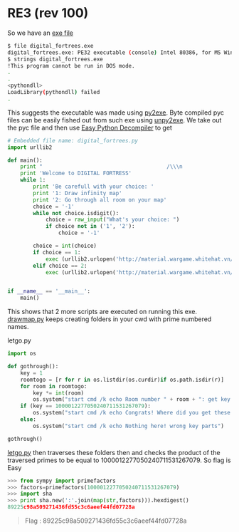 [](ctf=whitehat-contest-11-2016)
[](type=rev)
[](tags=py2exe)
[](tool=unpy2exe)

# RE3 (rev 100)

So we have an [exe file](../digital_fortrees.exe)

```bash
$ file digital_fortrees.exe
digital_fortrees.exe: PE32 executable (console) Intel 80386, for MS Windows
$ strings digital_fortrees.exe
!This program cannot be run in DOS mode.
.
.
<pythondll>
LoadLibrary(pythondll) failed
.
```

This suggests the executable was made using [py2exe](http://www.py2exe.org/). Byte compiled pyc files can be easily fished out from such exe using [unpy2exe](https://github.com/matiasb/unpy2exe). We take out the pyc file and then use [Easy Python Decompiler](https://sourceforge.net/projects/easypythondecompiler/) to get

```python
# Embedded file name: digital_fortrees.py
import urllib2

def main():
    print "                                       /\\\n                                      /`:\\\n                                     /`'`:\\\n                                    /`'`'`:\\\n                                   /`'`'`'`:\\\n                                  /`'`'`'`'`:\\\n                                   |`'`'`'`:|\n     _ _  _  _  _                  |] ,-.  :|_  _  _  _\n    ||| || || || |                 |  |_| ||| || || || |\n    |`' `' `' `'.|                 | _'=' |`' `' `' `'.|\n    :          .:;                 |'-'   :          .:;\n     \\-..____..:/  _  _  _  _  _  _| _  _'-\\-..____..:/\n      :--------:_,' || || || || || || || `.::--------:\n      |]     .:|:.  `' `'_`' `' `' `' `'    | '-'  .:|\n      |  ,-. .[|:._     '-' ____     ___    |   ,-.'-|\n      |  | | .:|'--'_     ,'____`.  '---'   |   | |.:|\n      |  |_| .:|:.'--' ()/,| |`|`.\\()   __  |   |_|.:|\n      |  '=' .:|:.     |::_|_|_|\\|::   '--' |  _'='.:|\n      | __   .:|:.     ;||-,-,-,-,|;        | '--' .:|\n      |'--'  .:|:. _  ; ||       |:|        |      .:|\n      |      .:|:.'-':  ||       |;|     _  |]     _:|\n      |      '-|:.   ;  ||       :||    '-' |     '--|\n      |  _   .:|].  ;   ||       ;||]       |   _  .:|\n      | '-'  .:|:. :   [||      ;|||        |  '-' .:|\n  ,', ;._____.::-- ;---->'-,--,:-'<'--------;._____.::.`.\n ((  (          )_;___,' ,' ,  ; //________(          ) ))\n  `. _`--------' : -,' ' , ' '; //-       _ `--------' ,'\n       __  .--'  ;,' ,'  ,  ': //    -.._    __  _.-  -\n   `-   --    _ ;',' ,'  ,' ,;/_  -.       ---    _,\n       _,.   /-:,_,_,_,_,_,_(/:-\\   ,     ,.    _\n     -'   `-'--'-'-'-'-'-'-'-''--'-' `-'`'  `'`' `-\n"
    print 'Welcome to DIGITAL FORTRESS'
    while 1:
        print 'Be carefull with your choice: '
        print '1: Draw infinity map'
        print '2: Go through all room on your map'
        choice = '-1'
        while not choice.isdigit():
            choice = raw_input("What's your choice: ")
            if choice not in ('1', '2'):
                choice = '-1'

        choice = int(choice)
        if choice == 1:
            exec (urllib2.urlopen('http://material.wargame.whitehat.vn/contests/11/drawmap.py').read(), globals())
        elif choice == 2:
            exec (urllib2.urlopen('http://material.wargame.whitehat.vn/contests/11/letgo.py').read(), globals())


if __name__ == '__main__':
    main()
```

This shows that 2 more scripts are executed on running this exe.
[drawmap.py](drawmap.py) keeps creating folders in your cwd with prime numbered names.

letgo.py

```python
import os

def gothrough():
    key = 1
    roomtogo = [r for r in os.listdir(os.curdir)if os.path.isdir(r)]
    for room in roomtogo:
        key *= int(room)
        os.system("start cmd /k echo Room number " + room + ": get key part")
    if (key == 1000012277050240711531267079):
        os.system("start cmd /k echo Congrats! Where did you get these key parts?")
    else:
        os.system("start cmd /k echo Nothing here! wrong key parts")

gothrough()
```

[letgo.py](letgo.py) then traverses these folders then and checks the product of the traversed primes to be equal to 1000012277050240711531267079.
So flag is Easy
```python
>>> from sympy import primefactors
>>> factors=primefactors(1000012277050240711531267079)
>>> import sha
>>> print sha.new(':'.join(map(str,factors))).hexdigest()
89225c98a509271436fd55c3c6aeef44fd07728a
```

> Flag : 89225c98a509271436fd55c3c6aeef44fd07728a
